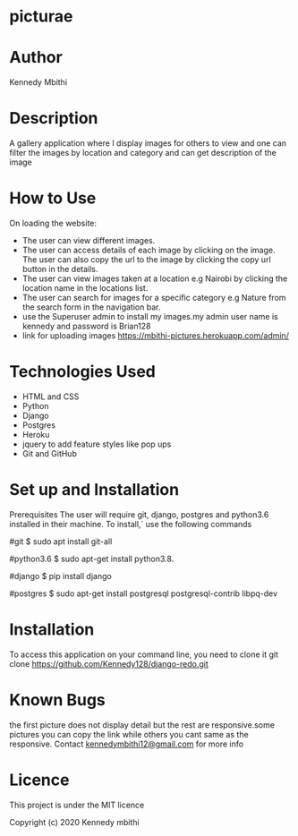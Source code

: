 # picturae
# Author
Kennedy Mbithi

# Description
A gallery application where I display images for others to view and one can filter the images by location and category and can get description of the image

# How to Use
On loading the website:

* The user can view different images.
* The user can access details of each image by clicking on the image. The user can also copy the url to the image by clicking the copy url button in the details.
* The user can view images taken at a location e.g Nairobi by clicking the location name in the locations list.
* The user can search for images for a specific category e.g Nature from the search form in the navigation bar.
* use the Superuser admin to install my images.my admin user name is kennedy and password is Brian128
* link for uploading images https://mbithi-pictures.herokuapp.com/admin/
# Technologies Used
* HTML and CSS
* Python
* Django
* Postgres
* Heroku
* jquery to add feature styles like pop ups
* Git and GitHub
# Set up and Installation
 Prerequisites
The user will require git, django, postgres and python3.6 installed in their machine. To install,` use the following commands

#git $ sudo apt install git-all

#python3.6 $ sudo apt-get install python3.8.

#django $ pip install django

#postgres $ sudo apt-get install postgresql postgresql-contrib libpq-dev

# Installation
To access this application on your command line, you need to clone it git clone https://github.com/Kennedy128/django-redo.git

# Known Bugs
the first picture does not display detail but the rest are responsive.some pictures you can copy the link while others you cant same as the responsive. Contact kennedymbithi12@gmail.com for more info

# Licence
This project is under the MIT licence

Copyright (c) 2020 Kennedy mbithi